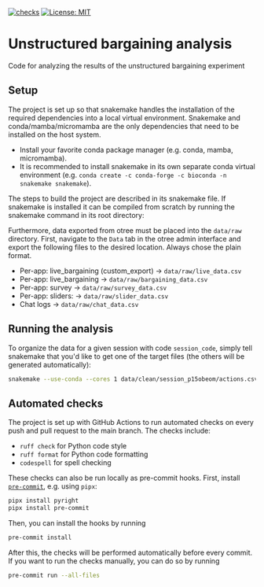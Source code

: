 [![checks](https://github.com/stanmart/unstructured-bargaining-analysis/actions/workflows/ci.yml/badge.svg)](https://github.com/stanmart/unstructured-bargaining-analysis/actions/workflows/ci.yml)
[![License: MIT](https://img.shields.io/badge/license-MIT-blue)](https://opensource.org/licenses/MIT)

# Unstructured bargaining analysis
Code for analyzing the results of the unstructured bargaining experiment

## Setup

The project is set up so that snakemake handles the installation of the required dependencies into a local virtual environment. Snakemake and conda/mamba/micromamba are the only dependencies that need to be installed on the host system.

 - Install your favorite conda package manager (e.g. conda, mamba, micromamba).
 - It is recommended to install snakemake in its own separate conda virtual environment (e.g. `conda create -c conda-forge -c bioconda -n snakemake snakemake`).

The steps to build the project are described in its snakemake file. If snakemake is installed it can be compiled from scratch by running the snakemake command in its root directory:

Furthermore, data exported from otree must be placed into the `data/raw` directory. First, navigate to the `Data` tab in the otree admin interface and export the following files to the desired location. Always chose the plain format.

 - Per-app: live_bargaining (custom_export) → `data/raw/live_data.csv`
 - Per-app: live_bargaining → `data/raw/bargaining_data.csv`
 - Per-app: survey → `data/raw/survey_data.csv`
 - Per-app: sliders: → `data/raw/slider_data.csv`
 - Chat logs → `data/raw/chat_data.csv`

## Running the analysis

To organize the data for a given session with code `session_code`, simply tell snakemake that you'd like to get one of the target files (the others will be generated automatically):

```bash
snakemake --use-conda --cores 1 data/clean/session_p15obeom/actions.csv
```

## Automated checks

The project is set up with GitHub Actions to run automated checks on every push and pull request to the main branch. The checks include:
 - `ruff check` for Python code style
 - `ruff format` for Python code formatting
 - `codespell` for spell checking

These checks can also be run locally as pre-commit hooks. First, install [`pre-commit`](https://pre-commit.com/#install), e.g. using `pipx`:

```bash
pipx install pyright
pipx install pre-commit
```

Then, you can install the hooks by running
```bash
pre-commit install
```
After this, the checks will be performed automatically before every commit. If you want to run the checks manually, you can do so by running

```bash
pre-commit run --all-files
```
